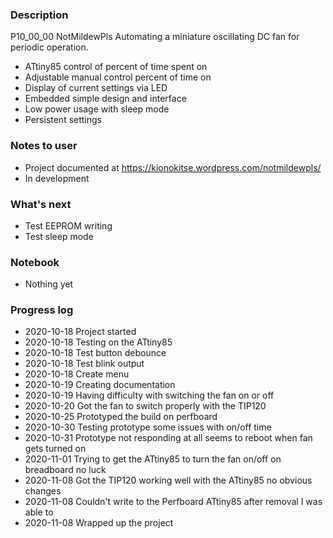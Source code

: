 ### Description  
P10_00_00 NotMildewPls
Automating a miniature oscillating DC fan for periodic operation.
 * ATtiny85 control of percent of time spent on
 * Adjustable manual control percent of time on
 * Display of current settings via LED
 * Embedded simple design and interface
 * Low power usage with sleep mode
 * Persistent settings
### Notes to user
 * Project documented at https://kionokitse.wordpress.com/notmildewpls/
 * In development
### What's next
 * Test EEPROM writing 
 * Test sleep mode
### Notebook
 * Nothing yet
### Progress log 
 * 2020-10-18 Project started
 * 2020-10-18 Testing on the ATtiny85
 * 2020-10-18 Test button debounce
 * 2020-10-18 Test blink output
 * 2020-10-18 Create menu
 * 2020-10-19 Creating documentation
 * 2020-10-19 Having difficulty with switching the fan on or off
 * 2020-10-20 Got the fan to switch properly with the TIP120
 * 2020-10-25 Prototyped the build on perfboard
 * 2020-10-30 Testing prototype some issues with on/off time
 * 2020-10-31 Prototype not responding at all seems to reboot when fan gets turned on
 * 2020-11-01 Trying to get the ATtiny85 to turn the fan on/off on breadboard no luck
 * 2020-11-08 Got the TIP120 working well with the ATtiny85 no obvious changes
 * 2020-11-08 Couldn't write to the Perfboard ATtiny85 after removal I was able to
 * 2020-11-08 Wrapped up the project

